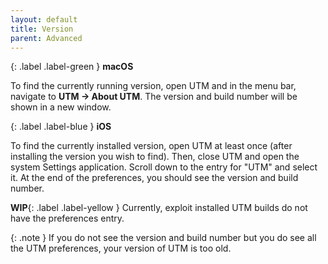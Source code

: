 ```yaml
---
layout: default
title: Version
parent: Advanced
---
```

{: .label .label-green }
**macOS**

To find the currently running version, open UTM and in the menu bar, navigate to **UTM → About UTM**. The version and build number will be shown in a new window.

{: .label .label-blue }
**iOS**

To find the currently installed version, open UTM at least once (after installing the version you wish to find). Then, close UTM and open the system Settings application. Scroll down to the entry for "UTM" and select it. At the end of the preferences, you should see the version and build number.

**WIP**{: .label .label-yellow } Currently, exploit installed UTM builds do not have the preferences entry.

{: .note }
If you do not see the version and build number but you do see all the UTM preferences, your version of UTM is too old.
